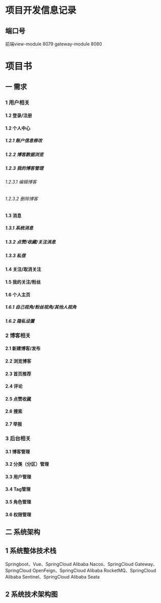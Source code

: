 # 项目开发信息记录
## 端口号
前端view-module 8079
gateway-module 8080

# 项目书
## 一 需求
### 1 用户相关
#### 1.2 登录/注册
#### 1.2 个人中心
##### 1.2.1 账户信息修改
##### 1.2.2 博客数据浏览
##### 1.2.3 我的博客管理
###### 1.2.3.1 编辑博客
###### 1.2.3.2 删除博客
#### 1.3 消息
##### 1.3.1 系统消息
##### 1.3.2 点赞/收藏/关注消息
##### 1.3.3 私信
#### 1.4 关注/取消关注
#### 1.5 我的关注/粉丝
#### 1.6 个人主页
##### 1.6.1 自己视角/粉丝视角/其他人视角
##### 1.6.2 隐私设置
### 2 博客相关
#### 2.1 新建博客/发布
#### 2.2 浏览博客
#### 2.3 首页推荐
#### 2.4 评论
#### 2.5 点赞收藏
#### 2.6 搜索
#### 2.7 举报
### 3 后台相关
#### 3.1 博客管理
#### 3.2 分类（分区）管理
#### 3.3 用户管理
#### 3.4 Tag管理
#### 3.5 角色管理
#### 3.6 权限管理

## 二 系统架构
## 1 系统整体技术栈
Springboot、Vue、SpringCloud Alibaba Nacos、SpringCloud Gateway、SpringCloud OpenFeign、SpringCloud Alibaba RocketMQ、SpringCloud Alibaba Sentinel、SpringCloud Alibaba Seata
## 2 系统技术架构图


























